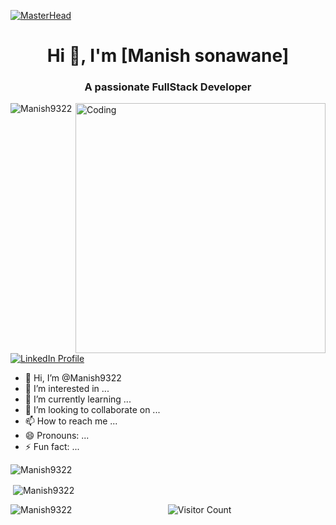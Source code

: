 [![MasterHead](https://firebasestorage.googleapis.com/v0/b/flexi-coding.appspot.com/o/dempgi7-520f8d5f-63d4-4453-8822-dbc149ae27f8.gif?alt=media&token=91c0c7b2-93c3-4029-b011-1a8703c5730d)](https://m-sonawane.vercel.app)
<h1 align="center">Hi 👋, I'm [Manish sonawane]</h1>
<h3 align="center">A passionate FullStack Developer</h3>
<img align="right" alt="Coding" width="400" src="/mnt/data/WANEELLA pixel art.gif">

<p align="left"> 
  <img src="https://komarev.com/ghpvc/?username=Manish9322&label=Profile%20views&color=0e75b6&style=flat" alt="Manish9322" /> 
</p>

<p align="left"> 
  <a href="https://www.linkedin.com/in/m-sonawane/" target="blank">
    <img src="https://img.shields.io/badge/-LinkedIn-blue?style=for-the-badge&logo=linkedin&logoColor=white" alt="LinkedIn Profile" />
  </a> 
</p>


- 👋 Hi, I’m @Manish9322
- 👀 I’m interested in ...
- 🌱 I’m currently learning ...
- 💞️ I’m looking to collaborate on ...
- 📫 How to reach me ...
- 😄 Pronouns: ...
- ⚡ Fun fact: ...

<p><img align="center" src="https://github-readme-streak-stats.herokuapp.com/?user=Manish9322&&theme=tokyonight" alt="Manish9322" /></p>

<p>&nbsp;<img align="center" src="https://github-readme-stats.vercel.app/api?username=Manish9322&show_icons=true&locale=en&theme=tokyonight" alt="Manish9322" /></p>

<p><img align="left" src="https://github-readme-stats.vercel.app/api/top-langs?username=Manish9322&show_icons=true&locale=en&layout=compact&theme=tokyonight" alt="Manish9322" /></p>

<p align="center">
  <img src="https://visitor-badge.glitch.me/badge?page_id=Manish9322.Manish9322" alt="Visitor Count" />
</p>




<!---
Manish9322/Manish9322 is a ✨ special ✨ repository because its `README.md` (this file) appears on your GitHub profile.
You can click the Preview link to take a look at your changes.
--->
